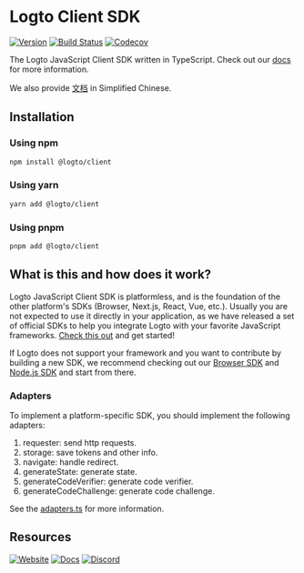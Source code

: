 # Logto Client SDK
[![Version](https://img.shields.io/npm/v/@logto/client)](https://www.npmjs.com/package/@logto/client)
[![Build Status](https://github.com/logto-io/js/actions/workflows/main.yml/badge.svg)](https://github.com/logto-io/js/actions/workflows/main.yml)
[![Codecov](https://img.shields.io/codecov/c/github/logto-io/js)](https://app.codecov.io/gh/logto-io/js?branch=master)

The Logto JavaScript Client SDK written in TypeScript. Check out our [docs](https://docs.logto.io/sdk/JavaScript/client/) for more information.

We also provide [文档](https://docs.logto.io/zh-cn/sdk/JavaScript/sdk/client/) in Simplified Chinese.

## Installation

### Using npm

```bash
npm install @logto/client
```

### Using yarn

```bash
yarn add @logto/client
```

### Using pnpm

```bash
pnpm add @logto/client
```

## What is this and how does it work?

Logto JavaScript Client SDK is platformless, and is the foundation of the other platform's SDKs (Browser, Next.js, React, Vue, etc.). Usually you are not expected to use it directly in your application, as we have released a set of official SDKs to help you integrate Logto with your favorite JavaScript frameworks. [Check this out](https://docs.logto.io/docs/recipes/integrate-logto/) and get started!

If Logto does not support your framework and you want to contribute by building a new SDK, we recommend checking out our [Browser SDK](https://github.com/logto-io/js/tree/master/packages/browser) and [Node.js SDK](https://github.com/logto-io/js/tree/master/packages/node) and start from there.

### Adapters

To implement a platform-specific SDK, you should implement the following adapters:

1. requester: send http requests.
2. storage: save tokens and other info.
3. navigate: handle redirect.
4. generateState: generate state.
5. generateCodeVerifier: generate code verifier.
6. generateCodeChallenge: generate code challenge.

See the [adapters.ts](./src/adapter.ts) for more information.

## Resources

[![Website](https://img.shields.io/badge/website-logto.io-8262F8.svg)](https://logto.io/)
[![Docs](https://img.shields.io/badge/docs-logto.io-green.svg)](https://docs.logto.io/sdk/JavaScript/js/)
[![Discord](https://img.shields.io/discord/965845662535147551?logo=discord&logoColor=ffffff&color=7389D8&cacheSeconds=600)](https://discord.gg/UEPaF3j5e6)
